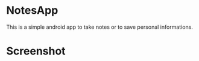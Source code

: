 # NotesApp
This is a simple android app to take notes or to save personal informations.
# Screenshot
